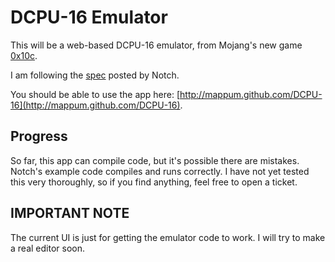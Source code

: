 # DCPU-16 Emulator #
This will be a web-based DCPU-16 emulator, from Mojang's new game [0x10c](http://0x10c.com/).

I am following the [spec](http://0x10c.com/doc/dcpu-16.txt) posted by Notch.

You should be able to use the app here: [http://mappum.github.com/DCPU-16](http://mappum.github.com/DCPU-16).

## Progress ##
So far, this app can compile code, but it's possible there are mistakes. Notch's example code compiles and runs correctly. I have not yet tested this very thoroughly, so if you find anything, feel free to open a ticket.

## IMPORTANT NOTE ##
The current UI is just for getting the emulator code to work. I will try to make a real editor soon.